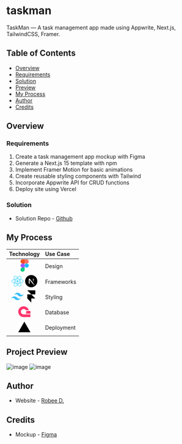 # taskman

TaskMan — A task management app made using Appwrite, Next.js, TailwindCSS, Framer.

## Table of Contents
- [Overview](#overview)
- [Requirements](#requirements)
- [Solution](#solution)
- [Preview](#project-preview)
- [My Process](#my-process)
- [Author](#author)
- [Credits](#credits)

## Overview

### Requirements
1. Create a task management app mockup with Figma
2. Generate a Next.js 15 template with npm
3. Implement Framer Motion for basic animations
4. Create reusable styling components with Tailwind
5. Incorporate Appwrite API for CRUD functions
6. Deploy site using Vercel

### Solution
- Solution Repo - [Github](https://github.com/robeeds/taskman)

## My Process

| Technology | Use Case |
| :---: | :--- |
| <img src="https://github.com/devicons/devicon/blob/master/icons/figma/figma-original.svg" alt="Figma" height="32" width="32"/> | Design |
| <img src="https://github.com/devicons/devicon/blob/master/icons/react/react-original.svg" alt="React" height="32" width="32"/> <img src="https://github.com/devicons/devicon/blob/master/icons/nextjs/nextjs-original.svg" alt="Next.js" height="32" width="32" /> | Frameworks |
| <img src="https://github.com/devicons/devicon/blob/master/icons/tailwindcss/tailwindcss-original.svg" alt="Tailwind" height="32" width="32"/> <img src="https://github.com/devicons/devicon/blob/master/icons/framermotion/framermotion-original.svg" alt="Framer" height="32" width="32"/> | Styling |
| <img src="https://github.com/devicons/devicon/blob/master/icons/appwrite/appwrite-original.svg" alt="PageClip" width="32"/> | Database |
| <img src="https://github.com/devicons/devicon/blob/master/icons/vercel/vercel-original.svg" alt="Vercel" height="32" width="32"/> | Deployment |

## Project Preview
<img width="1886" height="912" alt="image" src="https://github.com/user-attachments/assets/03a775c3-533d-4d75-bfee-97c8dccf3acf" />
<img width="1886" height="912" alt="image" src="https://github.com/user-attachments/assets/b8d4daf0-6669-417a-aae6-b6d53ba33af9" />


## Author

- Website - [Robee D.](https://www.robeeds.dev)

## Credits

- Mockup - [Figma](https://www.figma.com/design/w0KwiYrXfYt6rUPT9pmFhF/task-management-app?node-id=0-1&t=wfqH3E9mAdKBYqCd-1)

